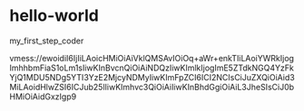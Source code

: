 # hello-world
my_first_step_coder




vmess://ewoidiI6IjIiLAoicHMiOiAiVklQMSAvIOiOq+aWr+enkTIiLAoiYWRkIjogImhhbmFiaS1oLm1sIiwKInBvcnQiOiAiNDQzIiwKImlkIjogImE5ZTdkNGQ4YzFkYjQ1MDU5NDg5YTI3YzE2MjcyNDMyIiwKImFpZCI6ICI2NCIsCiJuZXQiOiAid3MiLAoidHlwZSI6ICJub25lIiwKImhvc3QiOiAiIiwKInBhdGgiOiAiL3JheSIsCiJ0bHMiOiAidGxzIgp9
